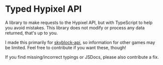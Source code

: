 # Typed Hypixel API

A library to make requests to the Hypixel API, but with TypeScript to help you avoid mistakes. This library does not modify or process any data returned, that's up to you.

I made this primarily for [skyblock-api](https://github.com/skyblockstats/skyblock-api), so information for other games may be limited. Feel free to contribute if you want these, though!

If you find missing/incorrect typings or JSDocs, please also contribute a fix.

